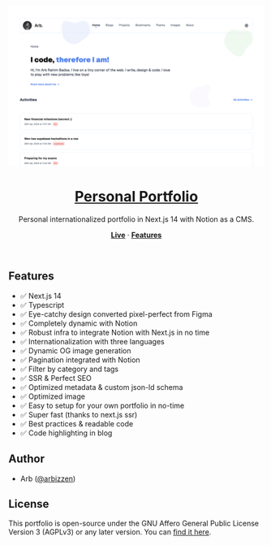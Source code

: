 <a href="https://arbizen.com">
  <img alt="Arbizen - Personal Portfolio" src="/public/demo.png"/> 
  <h1 align="center">Personal Portfolio</h1>
</a>

<p align="center">
  Personal internationalized portfolio in Next.js 14 with Notion as a CMS.
</p>

<p align="center">
  <a href="https://arbizen.com" target="_blank"><strong>Live</strong></a> ·
  <a href="#features"><strong>Features</strong></a> 
</p>
<br/>

## Features

- ✅ Next.js 14
- ✅ Typescript
- ✅ Eye-catchy design converted pixel-perfect from Figma
- ✅ Completely dynamic with Notion
- ✅ Robust infra to integrate Notion with Next.js in no time
- ✅ Internationalization with three languages
- ✅ Dynamic OG image generation
- ✅ Pagination integrated with Notion
- ✅ Filter by category and tags
- ✅ SSR & Perfect SEO
- ✅ Optimized metadata & custom json-ld schema
- ✅ Optimized image
- ✅ Easy to setup for your own portfolio in no-time
- ✅ Super fast (thanks to next.js ssr)
- ✅ Best practices & readable code
- ✅ Code highlighting in blog

## Author

- Arb ([@arbizzen](https://twitter.com/arbizzen))

## License

This portfolio is open-source under the GNU Affero General Public License Version 3 (AGPLv3) or any later version. You can [find it here](https://github.com/arbizen/portfolio/blob/main/LICENSE).
